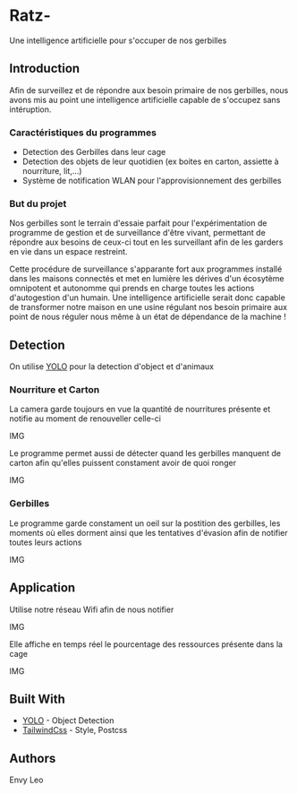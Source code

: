 # Ratz-

Une intelligence artificielle pour s'occuper de nos gerbilles

## Introduction

Afin de surveillez et de répondre aux besoin primaire de nos gerbilles, nous avons mis au point une intelligence artificielle capable de s'occupez sans intéruption.

### Caractéristiques du programmes

* Detection des Gerbilles dans leur cage
* Detection des objets de leur quotidien (ex boites en carton, assiette à nourriture, lit,...)
* Système de notification WLAN pour l'approvisionnement des gerbilles

### But du projet

Nos gerbilles sont le terrain d'essaie parfait pour l'expérimentation de programme de gestion et de surveillance d'être vivant, permettant de répondre aux besoins de ceux-ci tout en les surveillant afin de les garders en vie dans un espace restreint.

Cette procédure de surveillance s'apparante fort aux programmes installé dans les maisons connectés et met en lumière les dérives d'un écosytème omnipotent et autonomme qui prends en charge toutes les actions d'autogestion d'un humain. 
Une intelligence artificielle serait donc capable de transformer notre maison en une usine régulant nos besoin primaire aux point de nous réguler nous même à un état de dépendance de la machine !

## Detection

On utilise [YOLO](https://pjreddie.com/darknet/yolo/) pour la detection d'object et d'animaux

### Nourriture et Carton

La camera garde toujours en vue la quantité de nourritures présente et notifie au moment de renouveller celle-ci

IMG

Le programme permet aussi de détecter quand les gerbilles manquent de carton afin qu'elles puissent constament avoir de quoi ronger

IMG

### Gerbilles

Le programme garde constament un oeil sur la postition des gerbilles, les moments où elles dorment ainsi que les tentatives d'évasion afin de notifier toutes leurs actions

IMG

## Application
Utilise notre réseau Wifi afin de nous notifier 

IMG

Elle affiche en temps réel le pourcentage des ressources présente dans la cage 

IMG


## Built With

* [YOLO]() - Object Detection
* [TailwindCss]() - Style, Postcss


## Authors

Envy
Leo

